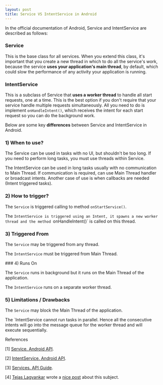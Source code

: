 ```yaml
---
layout: post
title: Service VS IntentService in Android
---
```


In the official documentation of Android, Service and IntentService are described as follows:

### Service

This is the base class for all services. When you extend this class, it's important that you create a new thread in which to do all the service's work, because the service **uses your application's main thread**, by default, which could slow the performance of any activity your application is running.

### IntentService

This is a subclass of Service that **uses a worker thread** to handle all start requests, one at a time. This is the best option if you don't require that your service handle multiple requests simultaneously. All you need to do is implement `onHandleIntent()`, which receives the intent for each start request so you can do the background work.

Below are some key **differences** between Service and IntentService in Android.

### 1) When to use?

The Service can be used in tasks with no UI, but shouldn't be too long. If you need to perform long tasks, you must use threads within Service.

The IntentService can be used in long tasks usually with no communication to Main Thread. If communication is required, can use Main Thread handler or broadcast intents. Another case of use is when callbacks are needed (Intent triggered tasks).

### 2) How to trigger?

The `Service` is triggered calling to method `onStartService()`.

The `IntentService is triggered using an Intent, it spawns a new worker thread and the method `onHandleIntent()` is called on this thread.

### 3) Triggered From

The `Service` may be triggered from any thread.

The `IntentService` must be triggered from Main Thread.

### 4) Runs On

The `Service` runs in background but it runs on the Main Thread of the application.

The `IntentService` runs on a separate worker thread.

### 5) Limitations / Drawbacks

The `Service` may block the Main Thread of the application.

The `IntentService cannot run tasks in parallel. Hence all the consecutive intents will go into the message queue for the worker thread and will execute sequentially.

References

[1] [Service. Android API](http://developer.android.com/reference/android/app/Service.html).

[2] [IntentService. Android API](http://developer.android.com/reference/android/app/IntentService.html).

[3] [Services. API Guide](http://developer.android.com/guide/components/services.html).

[4] [Tejas Lagvankar](https://plus.google.com/113624528637645978412/posts) wrote a [nice post](http://techtej.blogspot.com.es/2011/03/android-thread-constructspart-4.html) about this subject.